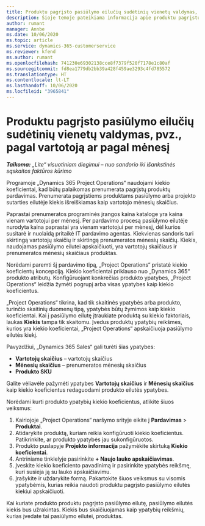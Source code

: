 ```yaml
---
title: Produktu pagrįsto pasiūlymo eilučių sudėtinių vienetų valdymas, pvz., pagal vartotoją ar pagal mėnesį
description: Šioje temoje pateikiama informacija apie produktu pagrįstų pasiūlymo eilučių sudėtinių vienetų valdymą.
author: rumant
manager: Annbe
ms.date: 10/06/2020
ms.topic: article
ms.service: dynamics-365-customerservice
ms.reviewer: kfend
ms.author: rumant
ms.openlocfilehash: 741230e69302138cce8f7379f520f7178e1c80af
ms.sourcegitcommit: fd8ea1779db2bb39a428f459ae3293c4fd785572
ms.translationtype: HT
ms.contentlocale: lt-LT
ms.lasthandoff: 10/06/2020
ms.locfileid: "3965841"
---
```

# <a name="managing-complex-units-such-as-per-user-per-month-for-product-based-quote-lines"></a>Produktu pagrįsto pasiūlymo eilučių sudėtinių vienetų valdymas, pvz., pagal vartotoją ar pagal mėnesį

_**Taikoma:** „Lite“ visuotiniam diegimui – nuo sandorio iki išankstinės sąskaitos faktūros kūrimo_

Programoje „Dynamics 365 Project Operations“ naudojami kiekio koeficientai, kad būtų palaikomas prenumerata pagrįstų produktų pardavimas. Prenumerata pagrįstiems produktams pasiūlymo arba projekto sutarties eilutėje kiekis išreiškiamas kaip vartotojo mėnesių skaičius.

Paprastai prenumeratos programinės įrangos kaina kataloge yra kaina vienam vartotojui per mėnesį. Per pardavimo procesą pasiūlymo eilutėje nurodyta kaina paprastai yra vienam vartotojui per mėnesį, dėl kurios susitarė ir nuolaidą pritaikė IT pardavimo agentas. Kiekvienas sandoris turi skirtingą vartotojų skaičių ir skirtingą prenumeratos mėnesių skaičių. Kiekis, naudojamas pasiūlymo eilutei apskaičiuoti, yra vartotojų skaičiaus ir prenumeratos mėnesių skaičiaus produktas.

Norėdami paremti šį pardavimo tipą, „Project Operations“ pristatė kiekio koeficientų koncepciją. Kiekio koeficientai priklauso nuo „Dynamics 365“ produkto atributų. Konfigūruojant konkrečias produkto ypatybes, „Project Operations“ leidžia žymėti pogrupį arba visas ypatybes kaip kiekio koeficientus.

„Project Operations“ tikrina, kad tik skaitinės ypatybės arba produkto, turinčio skaitinių duomenų tipą, ypatybės būtų žymimos kaip kiekio koeficientai. Kai į pasiūlymo eilutę įtraukiate produktą su kiekio faktoriais, laukas **Kiekis** tampa tik skaitomu. Įvedus produktų ypatybių reikšmes, kurios yra kiekio koeficientai, „Project Operations“ apskaičiuoja pasiūlymo eilutės kiekį.

Pavyzdžiui, „Dynamics 365 Sales“ gali turėti šias ypatybes:

- **Vartotojų skaičius** – vartotojų skaičius
- **Mėnesių skaičius** – prenumeratos mėnesių skaičius
- **Produkto SKU**

Galite vėliavėle pažymėti ypatybes **Vartotojų skaičius** ir **Mėnesių skaičius** kaip kiekio koeficientus redaguodami produkto eilutės ypatybes.

Norėdami kurti produkto ypatybių kiekio koeficientus, atlikite šiuos veiksmus:

1. Kairiojoje „Project Operations“ naršymo srityje eikite į **Pardavimas** > **Produktai**.
2. Atidarykite produktą, kuriam reikia konfigūruoti kiekio koeficientus. Patikrinkite, ar produkto ypatybės jau sukonfigūruotos.
3. Produkto puslapyje **Projekto informacija** pažymėkite skirtuką **Kiekio koeficientai**.
4. Antriniame tinklelyje pasirinkite **+ Naujo lauko apskaičiavimas**.
5. Įveskite kiekio koeficiento pavadinimą ir pasirinkite ypatybės reikšmę, kuri susieja ją su lauko apskaičiavimu.
6. Įrašykite ir uždarykite formą. Pakartokite šiuos veiksmus su visomis ypatybėmis, kurias reikia naudoti produktu pagrįsto pasiūlymo eilutės kiekiui apskaičiuoti.

Kai kuriate produkto produktu pagrįsto pasiūlymo eilutę, pasiūlymo eilutės kiekis bus užrakintas. Kiekis bus skaičiuojamas kaip ypatybių reikšmių, kurias įvedate tai pasiūlymo eilutei, produktas.
